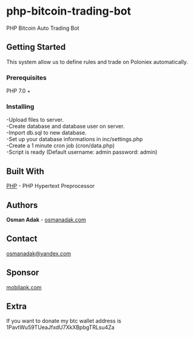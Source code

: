 # php-bitcoin-trading-bot

PHP Bitcoin Auto Trading Bot

## Getting Started

This system allow us to define rules and trade on Poloniex automatically.

### Prerequisites

PHP 7.0 +

### Installing

-Upload files to server.<br>
-Create database and database user on server.<br>
-Import db.sql to new database.<br>
-Set up your database informations in inc/settings.php<br>
-Create a 1 minute cron job (cron/data.php)<br>
-Script is ready (Default username: admin password: admin)

## Built With

[PHP](http://www.php.net/) - PHP Hypertext Preprocessor

## Authors

**Osman Adak** - [osmanadak.com](http://osmanadak.com/)


## Contact

osmanadak@yandex.com

## Sponsor

[mobilapk.com](https://mobilapk.com/)

## Extra

If you want to donate my btc wallet address is 1PavtWu59TUeaJfxdU7XkXBpbgTRLsu4Za

